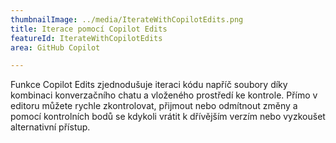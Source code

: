 ```yaml
---
thumbnailImage: ../media/IterateWithCopilotEdits.png
title: Iterace pomocí Copilot Edits
featureId: IterateWithCopilotEdits
area: GitHub Copilot

---
```



Funkce Copilot Edits zjednodušuje iteraci kódu napříč soubory díky kombinaci konverzačního chatu a vloženého prostředí ke kontrole. Přímo v editoru můžete rychle zkontrolovat, přijmout nebo odmítnout změny a pomocí kontrolních bodů se kdykoli vrátit k dřívějším verzím nebo vyzkoušet alternativní přístup.

